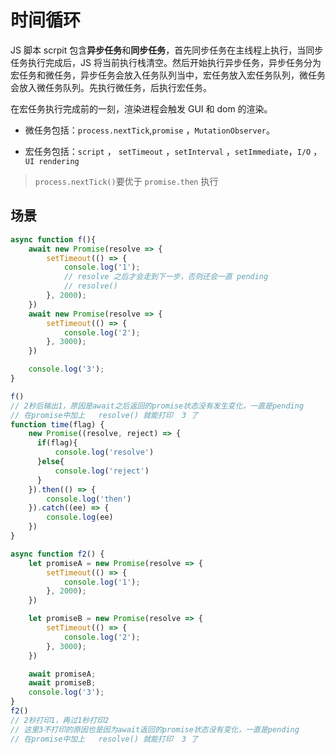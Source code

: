 # 时间循环
JS 脚本 scrpit 包含**异步任务**和**同步任务**，首先同步任务在主线程上执行，当同步任务执行完成后，JS 将当前执行栈清空。然后开始执行异步任务，异步任务分为宏任务和微任务，异步任务会放入任务队列当中，宏任务放入宏任务队列，微任务会放入微任务队列。先执行微任务，后执行宏任务。

在宏任务执行完成前的一刻，渲染进程会触发 GUI 和 dom 的渲染。

- 微任务包括：`process.nextTick`,`promise` ，`MutationObserver`。

- 宏任务包括：`script` ， `setTimeout` ，`setInterval` ，`setImmediate`，`I/O` ，`UI rendering`
  
> `process.nextTick()`要优于 `promise.then` 执行

## 场景

```js
async function f(){
    await new Promise(resolve => {
        setTimeout(() => {
            console.log('1');
            // resolve 之后才会走到下一步，否则还会一直 pending
            // resolve()
        }, 2000);
    })
    await new Promise(resolve => {
        setTimeout(() => {
            console.log('2');
        }, 3000);
    })

    console.log('3');
}

f()
// 2秒后输出1，原因是await之后返回的promise状态没有发生变化，一直是pending
// 在promise中加上   resolve() 就能打印  3 了
function time(flag) {
    new Promise((resolve, reject) => {
      if(flag){
          console.log('resolve')
      }else{
          console.log('reject')
      }
    }).then(() => {
        console.log('then')
    }).catch((ee) => {
        console.log(ee)
    })
}

async function f2() {
    let promiseA = new Promise(resolve => {
        setTimeout(() => {
            console.log('1');
        }, 2000);
    })

    let promiseB = new Promise(resolve => {
        setTimeout(() => {
            console.log('2');
        }, 3000);
    })

    await promiseA;
    await promiseB;
    console.log('3');
}
f2()
// 2秒打印1，再过1秒打印2
// 这里3不打印的原因也是因为await返回的promise状态没有变化，一直是pending
// 在promise中加上   resolve() 就能打印  3 了
```